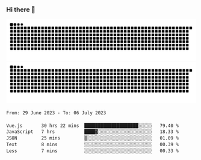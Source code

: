 ### Hi there 👋

![GitHub Snake Light](https://raw.githubusercontent.com/jichangee/jichangee/output/github-snake.svg#gh-light-mode-only)
![GitHub Snake dark](https://raw.githubusercontent.com/jichangee/jichangee/output/github-snake-dark.svg#gh-dark-mode-only)

<!--START_SECTION:waka-->

```txt
From: 29 June 2023 - To: 06 July 2023

Vue.js       30 hrs 22 mins  ████████████████████░░░░░   79.40 %
JavaScript   7 hrs           ████▓░░░░░░░░░░░░░░░░░░░░   18.33 %
JSON         25 mins         ▒░░░░░░░░░░░░░░░░░░░░░░░░   01.09 %
Text         8 mins          ░░░░░░░░░░░░░░░░░░░░░░░░░   00.39 %
Less         7 mins          ░░░░░░░░░░░░░░░░░░░░░░░░░   00.33 %
```

<!--END_SECTION:waka-->

<!--
![GitHub Snake Light](github-snake.svg#gh-light-mode-only)
![GitHub Snake dark](github-snake-dark.svg#gh-dark-mode-only)
-->

<!--
**jichangee/jichangee** is a ✨ _special_ ✨ repository because its `README.md` (this file) appears on your GitHub profile.

Here are some ideas to get you started:

- 🔭 I’m currently working on ...
- 🌱 I’m currently learning ...
- 👯 I’m looking to collaborate on ...
- 🤔 I’m looking for help with ...
- 💬 Ask me about ...
- 📫 How to reach me: ...
- 😄 Pronouns: ...
- ⚡ Fun fact: ...
-->

